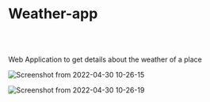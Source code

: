 # Weather-app

<br><br/>

Web Application to get details about  the weather of a place


![Screenshot from 2022-04-30 10-26-15](https://user-images.githubusercontent.com/91669835/166092158-d6d939bb-d860-4251-a659-79f0ade01b40.png)


![Screenshot from 2022-04-30 10-26-19](https://user-images.githubusercontent.com/91669835/166092184-1add40aa-93fc-43e8-9dae-95cd858f51e6.png)


